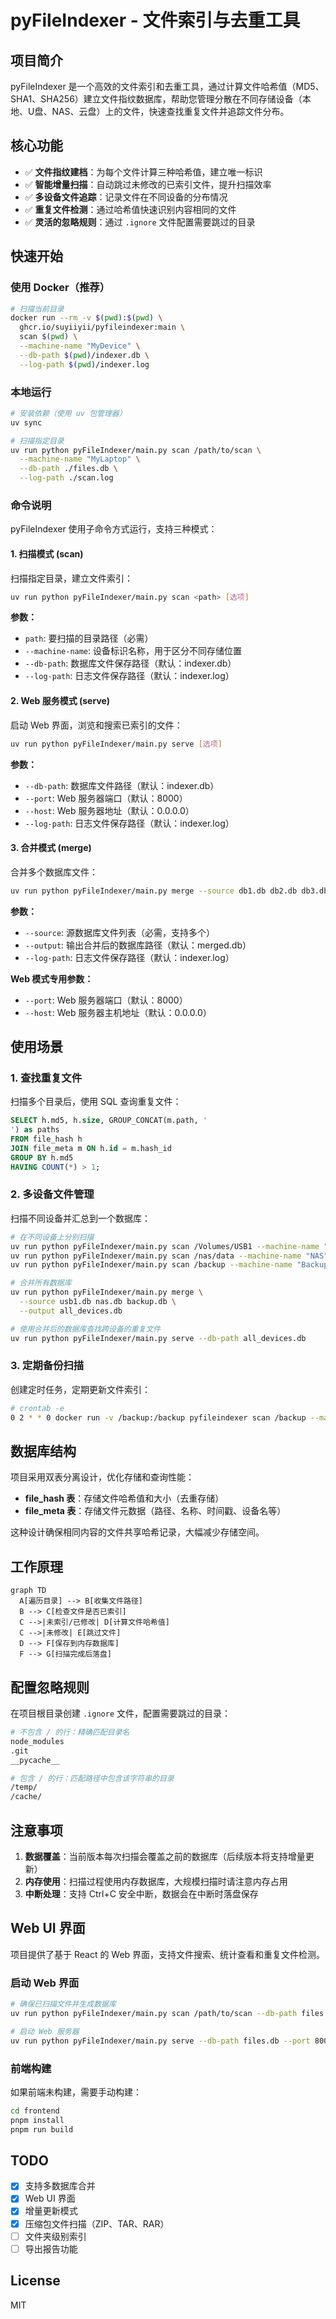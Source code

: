 # pyFileIndexer - 文件索引与去重工具

## 项目简介

pyFileIndexer 是一个高效的文件索引和去重工具，通过计算文件哈希值（MD5、SHA1、SHA256）建立文件指纹数据库，帮助您管理分散在不同存储设备（本地、U盘、NAS、云盘）上的文件，快速查找重复文件并追踪文件分布。

## 核心功能

- ✅ **文件指纹建档**：为每个文件计算三种哈希值，建立唯一标识
- ✅ **智能增量扫描**：自动跳过未修改的已索引文件，提升扫描效率
- ✅ **多设备文件追踪**：记录文件在不同设备的分布情况
- ✅ **重复文件检测**：通过哈希值快速识别内容相同的文件
- ✅ **灵活的忽略规则**：通过 `.ignore` 文件配置需要跳过的目录

## 快速开始

### 使用 Docker（推荐）

```bash
# 扫描当前目录
docker run --rm -v $(pwd):$(pwd) \
  ghcr.io/suyiiyii/pyfileindexer:main \
  scan $(pwd) \
  --machine-name "MyDevice" \
  --db-path $(pwd)/indexer.db \
  --log-path $(pwd)/indexer.log
```

### 本地运行

```bash
# 安装依赖（使用 uv 包管理器）
uv sync

# 扫描指定目录
uv run python pyFileIndexer/main.py scan /path/to/scan \
  --machine-name "MyLaptop" \
  --db-path ./files.db \
  --log-path ./scan.log
```

### 命令说明

pyFileIndexer 使用子命令方式运行，支持三种模式：

#### 1. 扫描模式 (scan)

扫描指定目录，建立文件索引：

```bash
uv run python pyFileIndexer/main.py scan <path> [选项]
```

**参数：**
- `path`: 要扫描的目录路径（必需）
- `--machine-name`: 设备标识名称，用于区分不同存储位置
- `--db-path`: 数据库文件保存路径（默认：indexer.db）
- `--log-path`: 日志文件保存路径（默认：indexer.log）

#### 2. Web 服务模式 (serve)

启动 Web 界面，浏览和搜索已索引的文件：

```bash
uv run python pyFileIndexer/main.py serve [选项]
```

**参数：**
- `--db-path`: 数据库文件路径（默认：indexer.db）
- `--port`: Web 服务器端口（默认：8000）
- `--host`: Web 服务器地址（默认：0.0.0.0）
- `--log-path`: 日志文件保存路径（默认：indexer.log）

#### 3. 合并模式 (merge)

合并多个数据库文件：

```bash
uv run python pyFileIndexer/main.py merge --source db1.db db2.db db3.db --output merged.db
```

**参数：**
- `--source`: 源数据库文件列表（必需，支持多个）
- `--output`: 输出合并后的数据库路径（默认：merged.db）
- `--log-path`: 日志文件保存路径（默认：indexer.log）


**Web 模式专用参数：**
- `--port`: Web 服务器端口（默认：8000）
- `--host`: Web 服务器主机地址（默认：0.0.0.0）

## 使用场景

### 1. 查找重复文件
扫描多个目录后，使用 SQL 查询重复文件：
```sql
SELECT h.md5, h.size, GROUP_CONCAT(m.path, '
') as paths
FROM file_hash h
JOIN file_meta m ON h.id = m.hash_id
GROUP BY h.md5
HAVING COUNT(*) > 1;
```

### 2. 多设备文件管理
扫描不同设备并汇总到一个数据库：
```bash
# 在不同设备上分别扫描
uv run python pyFileIndexer/main.py scan /Volumes/USB1 --machine-name "USB1" --db-path usb1.db
uv run python pyFileIndexer/main.py scan /nas/data --machine-name "NAS" --db-path nas.db
uv run python pyFileIndexer/main.py scan /backup --machine-name "BackupDisk" --db-path backup.db

# 合并所有数据库
uv run python pyFileIndexer/main.py merge \
  --source usb1.db nas.db backup.db \
  --output all_devices.db

# 使用合并后的数据库查找跨设备的重复文件
uv run python pyFileIndexer/main.py serve --db-path all_devices.db
```

### 3. 定期备份扫描
创建定时任务，定期更新文件索引：
```bash
# crontab -e
0 2 * * 0 docker run -v /backup:/backup pyfileindexer scan /backup --machine-name "BackupDisk" --db-path /backup/index.db
```

## 数据库结构

项目采用双表分离设计，优化存储和查询性能：

- **file_hash 表**：存储文件哈希值和大小（去重存储）
- **file_meta 表**：存储文件元数据（路径、名称、时间戳、设备名等）

这种设计确保相同内容的文件共享哈希记录，大幅减少存储空间。

## 工作原理

```mermaid
graph TD
  A[遍历目录] --> B[收集文件路径]
  B --> C[检查文件是否已索引]
  C -->|未索引/已修改| D[计算文件哈希值]
  C -->|未修改| E[跳过文件]
  D --> F[保存到内存数据库]
  F --> G[扫描完成后落盘]
```

## 配置忽略规则

在项目根目录创建 `.ignore` 文件，配置需要跳过的目录：

```bash
# 不包含 / 的行：精确匹配目录名
node_modules
.git
__pycache__

# 包含 / 的行：匹配路径中包含该字符串的目录
/temp/
/cache/
```

## 注意事项

1. **数据覆盖**：当前版本每次扫描会覆盖之前的数据库（后续版本将支持增量更新）
2. **内存使用**：扫描过程使用内存数据库，大规模扫描时请注意内存占用
3. **中断处理**：支持 Ctrl+C 安全中断，数据会在中断时落盘保存

## Web UI 界面

项目提供了基于 React 的 Web 界面，支持文件搜索、统计查看和重复文件检测。

### 启动 Web 界面

```bash
# 确保已扫描文件并生成数据库
uv run python pyFileIndexer/main.py scan /path/to/scan --db-path files.db

# 启动 Web 服务器
uv run python pyFileIndexer/main.py serve --db-path files.db --port 8000
```

### 前端构建

如果前端未构建，需要手动构建：

```bash
cd frontend
pnpm install
pnpm run build
```

## TODO

- [x] 支持多数据库合并
- [x] Web UI 界面
- [x] 增量更新模式
- [x] 压缩包文件扫描（ZIP、TAR、RAR）
- [ ] 文件夹级别索引
- [ ] 导出报告功能

## License

MIT
